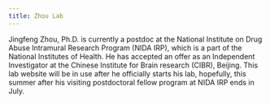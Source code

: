 ```yaml
---
title: Zhou Lab
---
```

Jingfeng Zhou, Ph.D. is currently a postdoc at the National Institute on Drug Abuse Intramural Research Program (NIDA IRP), which is a part of the National Institutes of Health. He has accepted an offer as an Independent Investigator at the Chinese Institute for Brain research (CIBR), Beijing. This lab website will be in use after he officially starts his lab, hopefully, this summer after his visiting postdoctoral fellow program at NIDA IRP ends in July.
